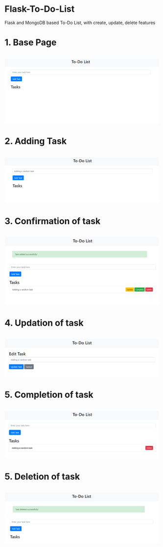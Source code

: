 # Flask-To-Do-List
Flask and MongoDB based To-Do List, with create, update, delete features

# 1. Base Page
<br>
<img src="./images/base.png">

# 2. Adding Task 
<br>
<img src="./images/adding task.png">

# 3. Confirmation of task
<br>
<img src="./images/adding task completion.png">

# 4. Updation of task
<br>
<img src="./images/Update section.png">

# 5. Completion of task
<br>
<img src="./images/completion of task.png">

# 5. Deletion of task
<br>
<img src="./images/deletion of task.png">
